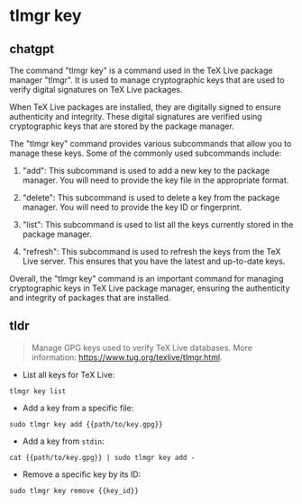 # tlmgr key 
## chatgpt 
The command "tlmgr key" is a command used in the TeX Live package manager "tlmgr". It is used to manage cryptographic keys that are used to verify digital signatures on TeX Live packages. 

When TeX Live packages are installed, they are digitally signed to ensure authenticity and integrity. These digital signatures are verified using cryptographic keys that are stored by the package manager. 

The "tlmgr key" command provides various subcommands that allow you to manage these keys. Some of the commonly used subcommands include:

1. "add": This subcommand is used to add a new key to the package manager. You will need to provide the key file in the appropriate format.

2. "delete": This subcommand is used to delete a key from the package manager. You will need to provide the key ID or fingerprint.

3. "list": This subcommand is used to list all the keys currently stored in the package manager.

4. "refresh": This subcommand is used to refresh the keys from the TeX Live server. This ensures that you have the latest and up-to-date keys.

Overall, the "tlmgr key" command is an important command for managing cryptographic keys in TeX Live package manager, ensuring the authenticity and integrity of packages that are installed. 

## tldr 
 
> Manage GPG keys used to verify TeX Live databases.
> More information: <https://www.tug.org/texlive/tlmgr.html>.

- List all keys for TeX Live:

`tlmgr key list`

- Add a key from a specific file:

`sudo tlmgr key add {{path/to/key.gpg}}`

- Add a key from `stdin`:

`cat {{path/to/key.gpg}} | sudo tlmgr key add -`

- Remove a specific key by its ID:

`sudo tlmgr key remove {{key_id}}`
